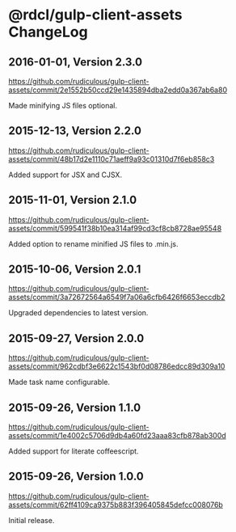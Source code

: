 # @rdcl/gulp-client-assets ChangeLog

## 2016-01-01, Version 2.3.0

https://github.com/rudiculous/gulp-client-assets/commit/2e1552b50ccd29e1435894dba2edd0a367ab6a80

Made minifying JS files optional.

## 2015-12-13, Version 2.2.0

https://github.com/rudiculous/gulp-client-assets/commit/48b17d2e1110c71aeff9a93c01310d7f6eb858c3

Added support for JSX and CJSX.

## 2015-11-01, Version 2.1.0

https://github.com/rudiculous/gulp-client-assets/commit/599541f38b10ea314af99cd3cf8cb8728ae95548

Added option to rename minified JS files to .min.js.

## 2015-10-06, Version 2.0.1

https://github.com/rudiculous/gulp-client-assets/commit/3a72672564a6549f7a06a6cfb6426f6653eccdb2

Upgraded dependencies to latest version.

## 2015-09-27, Version 2.0.0

https://github.com/rudiculous/gulp-client-assets/commit/962cdbf3e6622c1543bf0d08786edcc89d309a10

Made task name configurable.

## 2015-09-26, Version 1.1.0

https://github.com/rudiculous/gulp-client-assets/commit/1e4002c5706d9db4a60fd23aaa83cfb878ab300d

Added support for literate coffeescript.

## 2015-09-26, Version 1.0.0

https://github.com/rudiculous/gulp-client-assets/commit/62ff4109ca9375b883f396405845defcc008076b

Initial release.
